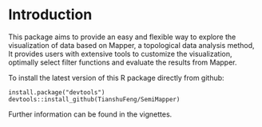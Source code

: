 # Introduction

This package aims to provide an easy and flexible way to explore the visualization of data based on Mapper, a topological data analysis method, It provides users with extensive tools to customize the visualization, optimally select filter functions and evaluate the results from Mapper.

To install the latest version of this R package directly from github:
```
install.package("devtools")
devtools::install_github(TianshuFeng/SemiMapper)
```
Further information can be found in the vignettes. 
